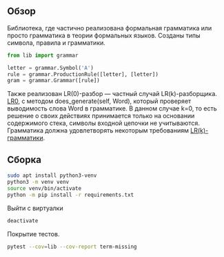 ## Обзор
Библиотека, где частично реализована формальная грамматика или просто грамматика в теории формальных языков.
Созданы типы символа, правила и грамматики.
```Python
from lib import grammar

letter = grammar.Symbol('A')
rule = grammar.ProductionRule([letter], [letter])
gram = grammar.Grammar([rule])
```

Также реализован LR(0)-разбор — частный случай LR(k)-разборщикa.  [LR0](https://neerc.ifmo.ru/wiki/index.php?title=LR(0)-%D1%80%D0%B0%D0%B7%D0%B1%D0%BE%D1%80), с методом does_generate(self, Word), который проверяет выводимость слова Word в грамматике. В данном случае k=0, то есть решение о своих действиях принимается только на основании содержимого стека, символы входной цепочки не учитываются. Грамматика должна удовлетворять некоторым требованиям [LR(k)-грамматики](https://neerc.ifmo.ru/wiki/index.php?title=LR(k)-%D0%B3%D1%80%D0%B0%D0%BC%D0%BC%D0%B0%D1%82%D0%B8%D0%BA%D0%B8).


## Сборка
```bash
sudo apt install python3-venv
python3 -m venv venv
source venv/bin/activate
python -m pip install -r requirements.txt
```
Выйти с виртуалки
```bash
deactivate
```
Покрытие тестов. 
```bash
pytest --cov=lib --cov-report term-missing
```
